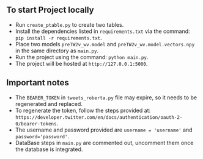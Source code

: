 ## To start Project locally
- Run `create_ptable.py` to create two tables.
- Install the dependencies listed in `requirements.txt` via the command: `pip install -r requirements.txt`.
- Place two models `preTW2v_wv.model` and `preTW2v_wv.model.vectors.npy` in the same directory as `main.py`.
- Run the project using the command: `python main.py`.
- The project will be hosted at `http://127.0.0.1:5000`.

## Important notes
- The `BEARER_TOKEN` in `tweets_roberta.py` file may expire, so it needs to be regenerated and replaced.
- To regenerate the token, follow the steps provided at: `https://developer.twitter.com/en/docs/authentication/oauth-2-0/bearer-tokens`.
- The username and password provided are `username = 'username'` and `password='password'`.
- DataBase steps in `main.py` are commented out, uncomment them once the database is integrated.
